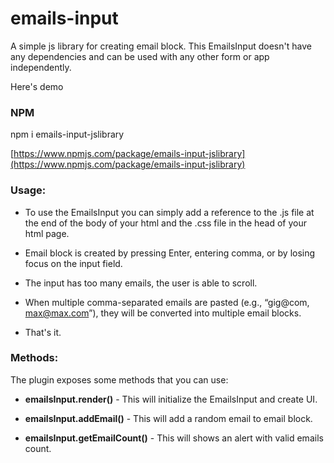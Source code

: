 # emails-input
A simple js library for creating email block. This EmailsInput doesn't have any dependencies and can be used with any other form or app independently.

Here's demo

### NPM

npm i emails-input-jslibrary

[https://www.npmjs.com/package/emails-input-jslibrary](https://www.npmjs.com/package/emails-input-jslibrary)

### Usage:

* To use the EmailsInput you can simply add a reference to the .js file at the end of the body of your html and the .css file in the head of your html page.  

* Email block is created by pressing Enter, entering comma, or by losing focus on the input field.

* The input has too many emails, the user is able to scroll.

* When multiple comma-separated emails are pasted (e.g., “gig@com, max@max.com”), they will be converted into multiple email blocks.

* That's it.
  
### Methods:

The plugin exposes some methods that you can use:

* **emailsInput.render()** - This will initialize the EmailsInput and create UI. 

* **emailsInput.addEmail()** - This will add a random email to email block.

* **emailsInput.getEmailCount()** - This will shows an alert with valid emails count.